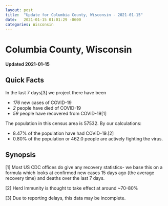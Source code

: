 ```yaml
---
layout: post
title:  "Update for Columbia County, Wisconsin - 2021-01-15"
date:   2021-01-15 01:01:29 -0600
categories: Wisconsin
---
```


# Columbia County, Wisconsin
#### Updated 2021-01-15

## Quick Facts

In the last 7 days[3] we project there have been
- *176* new cases of COVID-19
- *2* people have died of COVID-19
- *59* people have recovered from COVID-19[1]

The population in this census area is 57532. By our calculations:
- 8.47% of the population have had COVID-19.[2]
- 0.80% of the population or 462.0 people are actively fighting the virus.

## Synopsis




[1] Most US CDC offices do give any recovery statistics- we base this on a formula which looks at confirmed new cases
15 days ago (the average recovery time) and deaths over the last 7 days.

[2] Herd Immunity is thought to take effect at around ~70-80%

[3] Due to reporting delays, this data may be incomplete.
 
    